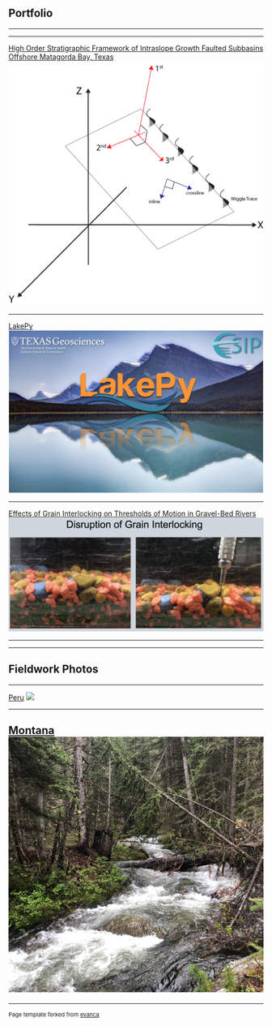 ## Portfolio

---
---

[High Order Stratigraphic Framework of Intraslope Growth Faulted Subbasins Offshore Matagorda Bay, Texas](/masters_thesis.md)
<img src="images/Masters_thesis/Figure_3.png?raw=true"/>


---

[LakePy](https://github.com/ESIPFed/LakePy)
<img src="images/Lakepy.png?raw=true"/>

---
[Effects of Grain Interlocking on Thresholds of Motion in Gravel-Bed Rivers](/pdf/Franey_undergrad_thesis_poster.pdf)
<img src="images/Grain_disruption.png?raw=true"/>

---
---
## Fieldwork Photos

---

[Peru](/Peru.md)
<img src="images/peru/altiplano.jpeg?raw=true"/>

---

[Montana](/Montana.md)
<img src="images/montana/heckla_river.JPG?raw=true"/>
---
---

<p style="font-size:11px">Page template forked from <a href="https://github.com/evanca/quick-portfolio">evanca</a></p>
<!-- Remove above link if you don't want to attibute -->
